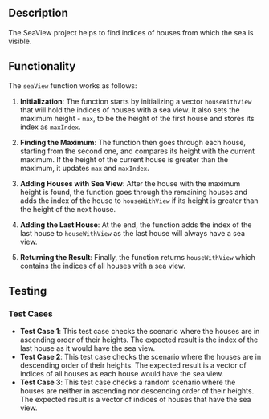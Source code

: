 ## Description
The SeaView project helps to find indices of houses from which the sea is visible.


## Functionality
The `seaView` function works as follows:

1. **Initialization**: The function starts by initializing a vector `houseWithView` that will hold the indices of houses with a sea view. It also sets the maximum height - `max`, to be the height of the first house and stores its index as `maxIndex`.

2. **Finding the Maximum**: The function then goes through each house, starting from the second one, and compares its height with the current maximum. If the height of the current house is greater than the maximum, it updates `max` and `maxIndex`.

3. **Adding Houses with Sea View**: After the house with the maximum height is found, the function goes through the remaining houses and adds the index of the house to `houseWithView` if its height is greater than the height of the next house.

4. **Adding the Last House**: At the end, the function adds the index of the last house to `houseWithView` as the last house will always have a sea view.

5. **Returning the Result**: Finally, the function returns `houseWithView` which contains the indices of all houses with a sea view.


## Testing

### Test Cases
- **Test Case 1**: This test case checks the scenario where the houses are in ascending order of their heights. The expected result is the index of the last house as it would have the sea view.
- **Test Case 2**: This test case checks the scenario where the houses are in descending order of their heights. The expected result is a vector of indices of all houses as each house would have the sea view.
- **Test Case 3**: This test case checks a random scenario where the houses are neither in ascending nor descending order of their heights. The expected result is a vector of indices of houses that have the sea view.
